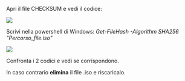 Apri il file CHECKSUM e vedi il codice:

**![](https://lh7-rt.googleusercontent.com/docsz/AD_4nXcy86dTu3l5UEjirc3EnrrJYKZ1S0SHXmXAeAZEX8mzvR3Y5DyZIblbRSpH8JFq88L9yy5AWa7yJY5TjmD8mq7o1XhAzxrDradSBPlcnKcM4oE79SSWaHDJpXjQyIe6N0eHlIFBEPHu3oEE6_3ntJHL67g?key=0rtRtvYgqRRv9kwzcWkP7Q)**

Scrivi nella powershell di Windows:
*Get-FileHash -Algorithm SHA256 "Percorso_file.iso"*

**![](https://lh7-rt.googleusercontent.com/docsz/AD_4nXeR-8P7dpbNJyzAzWL0u44tcalC21DOUwo-Iz5MVcyEF0dGihnejH2Hu9HY0JB1glgO90b3-cok6vBObiqdQ9zp_ZpPJ0VFS2ip50-Ao1x-Jy02yH5w2TDEQkg-emC2waD56fekm2d_9lB-O9kxbsAn4eB6?key=0rtRtvYgqRRv9kwzcWkP7Q)**

Confronta i 2 codici e vedi se corrispondono.

In caso contrario **elimina** il file .iso e riscaricalo.

